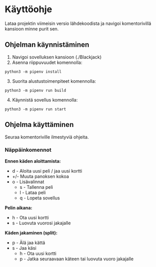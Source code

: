 # Käyttöohje

Lataa projektin viimeisin versio lähdekoodista ja navigoi komentorivillä kansioon minne purit sen.

## Ohjelman käynnistäminen

1. Navigoi sovelluksen kansioon (./Blackjack)
2. Asenna riippuvuudet komennolla:
```
python3 -m pipenv install
```
3. Suorita alustustoimenpiteet komennolla:
```
python3 -m pipenv run build
```
4. Käynnistä sovellus komennolla:
```
python3 -m pipenv run start
```

## Ohjelma käyttäminen
Seuraa komentoriville ilmestyviä ohjeita.

### Näppäinkomennot
**Ennen käden aloittamista:**

- d - Aloita uusi peli / jaa uusi kortti
- +/- Muuta panoksen kokoa
- o - Lisävalinnat
  - s - Tallenna peli
  - l - Lataa peli
  - q - Lopeta sovellus

**Pelin aikana:**

- h - Ota uusi kortti
- s - Luovuta vuorosi jakajalle

**Käden jakaminen (split):**

- p - Älä jaa kättä
- s - Jaa käsi
  - h - Ota uusi kortti
  - p - Jatka seuraavaan käteen tai luovuta vuoro jakajalle